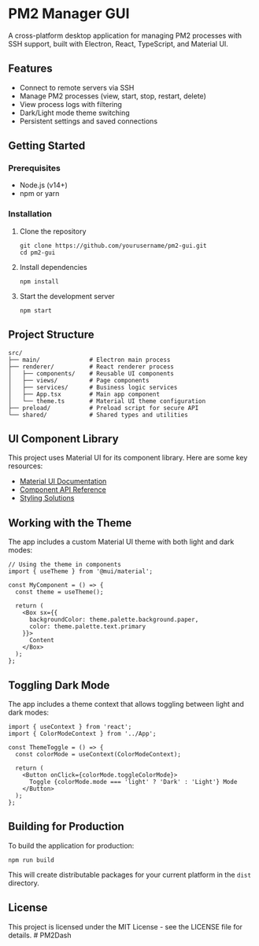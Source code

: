 # PM2 Manager GUI

A cross-platform desktop application for managing PM2 processes with SSH support, built with Electron, React, TypeScript, and Material UI.

## Features

- Connect to remote servers via SSH
- Manage PM2 processes (view, start, stop, restart, delete)
- View process logs with filtering
- Dark/Light mode theme switching
- Persistent settings and saved connections

## Getting Started

### Prerequisites

- Node.js (v14+)
- npm or yarn

### Installation

1. Clone the repository
   ```
   git clone https://github.com/yourusername/pm2-gui.git
   cd pm2-gui
   ```

2. Install dependencies
   ```
   npm install
   ```

3. Start the development server
   ```
   npm start
   ```

## Project Structure

```
src/
├── main/              # Electron main process
├── renderer/          # React renderer process
│   ├── components/    # Reusable UI components
│   ├── views/         # Page components
│   ├── services/      # Business logic services
│   ├── App.tsx        # Main app component
│   └── theme.ts       # Material UI theme configuration
├── preload/           # Preload script for secure API
└── shared/            # Shared types and utilities
```

## UI Component Library

This project uses Material UI for its component library. Here are some key resources:

- [Material UI Documentation](https://mui.com/material-ui/)
- [Component API Reference](https://mui.com/material-ui/api/)
- [Styling Solutions](https://mui.com/material-ui/customization/how-to-customize/)

## Working with the Theme

The app includes a custom Material UI theme with both light and dark modes:

```tsx
// Using the theme in components
import { useTheme } from '@mui/material';

const MyComponent = () => {
  const theme = useTheme();
  
  return (
    <Box sx={{ 
      backgroundColor: theme.palette.background.paper,
      color: theme.palette.text.primary
    }}>
      Content
    </Box>
  );
};
```

## Toggling Dark Mode

The app includes a theme context that allows toggling between light and dark modes:

```tsx
import { useContext } from 'react';
import { ColorModeContext } from '../App';

const ThemeToggle = () => {
  const colorMode = useContext(ColorModeContext);
  
  return (
    <Button onClick={colorMode.toggleColorMode}>
      Toggle {colorMode.mode === 'light' ? 'Dark' : 'Light'} Mode
    </Button>
  );
};
```

## Building for Production

To build the application for production:

```
npm run build
```

This will create distributable packages for your current platform in the `dist` directory.

## License

This project is licensed under the MIT License - see the LICENSE file for details. # PM2Dash
